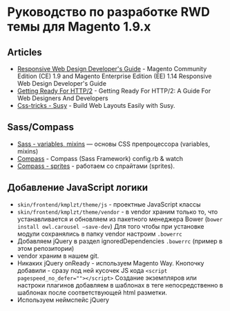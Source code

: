 # Руководство по разработке RWD темы для Magento 1.9.x

## Articles
* [Responsive Web Design Developer's Guide](http://devdocs.magento.com/guides/m1x/ce19-ee114/RWD_dev-guide.html) - Magento Community Edition (CE) 1.9 and Magento Enterprise Edition (EE) 1.14 Responsive Web Design Developer's Guide
* [Getting Ready For HTTP/2](https://www.smashingmagazine.com/2016/02/getting-ready-for-http2/) - Getting Ready For HTTP/2: A Guide For Web Designers And Developers
* [Css-tricks - Susy](https://css-tricks.com/build-web-layouts-easily-susy/) - Build Web Layouts Easily with Susy.


## Sass/Compass
* [Sass - variables, mixins](http://www.youtube.com/watch?v=iWOGk_b2yac) — основы CSS препроцессора (variables, mixins)
* [Compass](http://www.youtube.com/watch?v=jWKcPW5rXmo) - Compass (Sass Framework) config.rb & watch
* [Compass - sprites](http://www.youtube.com/watch?v=arQhD9Jc81M) - работаем со спрайтами (sprites).


## Добавление JavaScript логики
* `skin/frontend/kmplzt/theme/js` - проектные JavaScript классы 
* `skin/frontend/kmplzt/theme/vendor` - в vendor храним только то, что устанавливается и обновляем из пакетного менеджера Bower (`bower install owl.carousel —save-dev`)
Для того чтобы при установке модули сохранялись в папку vendor настроим `.bowerrc`
* Добавляем jQuery в раздел ignoredDependencies `.bowerrc` (пример в этом репозитории)
* vendor храним в нашем git.
* Никаких jQuery onReady - используем Magento Way. Кнопочку добавили - сразу под ней кусочек JS кода `<script pagespeed_no_defer=""></script>` Создание экземпляров или настроки плагинов добавляем в шаблонах в теге непосредственно в шаблонах после соответствующей html разметки.
* Используем неймспейс jQuery 



